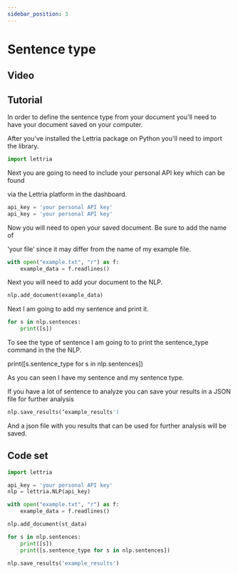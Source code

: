 ```yaml
---
sidebar_position: 3
---
```


# Sentence type

## Video

## Tutorial

In order to define the sentence type from your document you'll need to have your document saved on your computer.

After you've installed the Lettria package on Python you'll need to import the library.

```python
import lettria
```

Next you are going to need to include your personal API key which can be found

via the Lettria platform in the dashboard.

```python
api_key = 'your personal API key'
api_key = 'your personal API key'
```

Now you will need to open your saved document. Be sure to add the name of

‘your file’ since it may differ from the name of my example file.

```python
with open("example.txt", "r") as f:
	example_data = f.readlines()
```

Next you will need to add your document to the NLP.

```python
nlp.add_document(example_data)
```

Next I am going to add my sentence and print it.

```python
for s in nlp.sentences:
	print([s])
```

To see the type of sentence I am going to to print the sentence_type command in the the NLP.

print([s.sentence_type for s in nlp.sentences])

As you can seen I have my sentence and my sentence type.

If you have a lot of sentence to analyze you can save your results in a JSON file for further analysis

```python
nlp.save_results(‘example_results')
```

And a json file with you results that can be used for further analysis will be saved.

## Code set

```python
import lettria

api_key = 'your personal API key'
nlp = lettria.NLP(api_key)

with open("example.txt", "r") as f:
	example_data = f.readlines()

nlp.add_document(st_data)

for s in nlp.sentences:
	print([s])
	print([s.sentence_type for s in nlp.sentences])

nlp.save_results('example_results')
```

